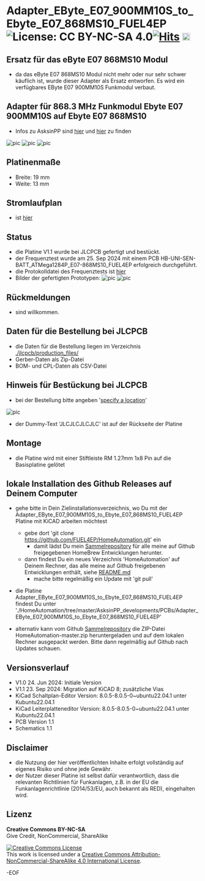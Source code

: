 # Adapter_EByte_E07_900MM10S_to_Ebyte_E07_868MS10_FUEL4EP ![License: CC BY-NC-SA 4.0](https://img.shields.io/badge/License-CC%20BY--NC--SA%204.0-lightgrey.svg)[![Hits](https://hits.seeyoufarm.com/api/count/incr/badge.svg?url=https%3A%2F%2Fgithub.com%2FFUEL4EP%2FHomeAutomation%2Ftree%2Fmaster%2FAsksinPP_developments%2FPCBs%2FAdapter_EByte_E07_900MM10S_to_Ebyte_E07_868MS10_FUEL4EP&count_bg=%2379C83D&title_bg=%23555555&icon=&icon_color=%23E7E7E7&title=hits&edge_flat=false)](https://hits.seeyoufarm.com) <a href='https://ko-fi.com/FUEL4EP' target='_blank'><img height='20' style='border:0px;height:20px;' src='https://cdn.ko-fi.com/cdn/kofi1.png?v=2' border='0' alt='Buy Me a Coffee at ko-fi.com' /></a>

## Ersatz für das eByte E07 868MS10 Modul 

- da das eByte E07 868MS10 Modul nicht mehr oder nur sehr schwer käuflich ist, wurde dieser Adapter als Ersatz entworfen. Es wird ein verfügbares EByte E07 900MM10S Funkmodul verbaut.


## Adapter für 868.3 MHz Funkmodul Ebyte E07 900MM10S auf Ebyte E07 868MS10

- Infos zu AsksinPP sind [hier](https://asksinpp.de) und [hier](https://asksinpp.de/Grundlagen/01_hardware.html#verdrahtung) zu finden

![pic](PNGs/Adapter_EByte_E07_900MM10S_to_Ebyte_E07_868MS10_FUEL4EP_PCB_3D_top.png)
![pic](PNGs/Adapter_EByte_E07_900MM10S_to_Ebyte_E07_868MS10_FUEL4EP_PCB_KiCAD.png)
![pic](PNGs/Adapter_EByte_E07_900MM10S_to_Ebyte_E07_868MS10_FUEL4EP_top_silkscreen.png)



## Platinenmaße

- Breite: 19 mm
- Weite: 13 mm

## Stromlaufplan

- ist [hier](./Schematics/Adapter_EByte_E07_900MM10S_to_Ebyte_E07_868MS10_FUEL4EP.pdf)

## Status

- die Platine V1.1 wurde bei JLCPCB gefertigt und bestückt.
- der Frequenztest wurde am 25. Sep 2024 mit einem PCB HB-UNI-SEN-BATT_ATMega1284P_E07-868MS10_FUEL4EP erfolgreich durchgeführt.
- die Protokolldatei des Frequenztests ist [hier](./Log_files_as_reference/FreqTest_1284P_serial_monitor.log)
- Bilder der gefertigten Prototypen:
![pic](Pictures_of_JLCPCB_prototypes/Adapter_EByte_E07_900MM10S_to_Ebyte_E07_868MS10_FUEL4EP_PCB_top_V1.1.png)
![pic](Pictures_of_JLCPCB_prototypes/Adapter_EByte_E07_900MM10S_to_Ebyte_E07_868MS10_FUEL4EP_PCB_bottom_V1.1.png)



## Rückmeldungen

- sind willkommen.

## Daten für die Bestellung bei JLCPCB

- die Daten für die Bestellung liegen im Verzeichnis [./jlcpcb/production_files/](./jlcpcb/production_files/)
- Gerber-Daten als Zip-Datei
- BOM- und CPL-Daten als CSV-Datei


## Hinweis für Bestückung bei JLCPCB

- bei der Bestellung bitte angeben '[specify a location](https://jlcpcb.com/help/article/50-How-to-remove-order-number-from-your-PCB)'

![pic](./Pictures_of_JLCPCB_prototypes/specify_an_order_number.png)

- der  Dummy-Text 'JLCJLCJLCJLC' ist auf der Rückseite der Platine

## Montage

- die Platine wird mit einer Stiftleiste RM 1.27mm 1x8 Pin auf die Basisplatine gelötet

## lokale Installation des Github Releases auf Deinem Computer

- gehe bitte in Dein Zielinstallationsverzeichnis, wo Du mit der Adapter_EByte_E07_900MM10S_to_Ebyte_E07_868MS10_FUEL4EP Platine mit KiCAD arbeiten möchtest

  - gebe dort 'git clone https://github.com/FUEL4EP/HomeAutomation.git' ein
	  + damit lädst Du mein [Sammelrepository](https://github.com/FUEL4EP/HomeAutomation) für alle meine auf Github freigegebenen HomeBrew Entwicklungen herunter.
  - dann findest Du ein neues Verzeichnis 'HomeAutomation' auf Deinem Rechner, das alle meine auf Github freigebenen Entwicklungen enthält, siehe [README.md](https://github.com/FUEL4EP/HomeAutomation/blob/master/README.md)
  	+ mache bitte regelmäßig ein Update mit 'git pull'
 -	die Platine Adapter_EByte_E07_900MM10S_to_Ebyte_E07_868MS10_FUEL4EP findest Du unter './HomeAutomation/tree/master/AsksinPP_developments/PCBs/Adapter_EByte_E07_900MM10S_to_Ebyte_E07_868MS10_FUEL4EP'
 
- alternativ kann vom Github [Sammelrepository](https://github.com/FUEL4EP/HomeAutomation) die ZIP-Datei HomeAutomation-master.zip heruntergeladen und auf dem lokalen Rechner ausgepackt werden. Bitte dann regelmäßig auf Github nach Updates schauen.

## Versionsverlauf

-   V1.0 24. Jun 2024: Initiale Version
-   V1.1 23. Sep 2024: Migration auf KiCAD 8; zusätzliche Vias
- KiCad Schaltplan-Editor Version: 8.0.5-8.0.5-0~ubuntu22.04.1 unter Kubuntu22.04.1
- KiCad Leiterplatteneditor Version: 8.0.5-8.0.5-0~ubuntu22.04.1 unter Kubuntu22.04.1
- PCB Version 1.1
- Schematics  1.1


## Disclaimer

-   die Nutzung der hier veröffentlichten Inhalte erfolgt vollständig auf eigenes Risiko und ohne jede Gewähr.
-  der Nutzer dieser Platine ist selbst dafür verantwortlich, dass die relevanten Richtlinien für Funkanlagen, z.B. in der EU die Funkanlagenrichtlinie (2014/53/EU, auch bekannt als RED), eingehalten wird.

## Lizenz 

**Creative Commons BY-NC-SA**<br>
Give Credit, NonCommercial, ShareAlike

<a rel="license" href="http://creativecommons.org/licenses/by-nc-sa/4.0/"><img alt="Creative Commons License" style="border-width:0" src="https://i.creativecommons.org/l/by-nc-sa/4.0/88x31.png" /></a><br />This work is licensed under a <a rel="license" href="http://creativecommons.org/licenses/by-nc-sa/4.0/">Creative Commons Attribution-NonCommercial-ShareAlike 4.0 International License</a>.


-EOF
	

